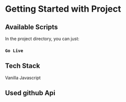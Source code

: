 # Getting Started with Project

  
## Available Scripts

In the project directory, you can just:

### `Go Live`


## Tech Stack
Vanilla Javascript
## Used github Api

 